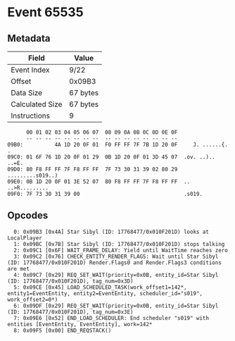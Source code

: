 # Event 65535

## Metadata

| Field           | Value    |
|-----------------|----------|
| Event Index     | 9/22     |
| Offset          | 0x09B3   |
| Data Size       | 67 bytes |
| Calculated Size | 67 bytes |
| Instructions    | 9        |

```
      00 01 02 03 04 05 06 07  08 09 0A 0B 0C 0D 0E 0F
      -- -- -- -- -- -- -- --  -- -- -- -- -- -- -- --
09B0:          4A 1D 20 0F 01  F0 FF FF 7F 7B 1D 20 0F     J. ......{. .
09C0: 01 6F 76 1D 20 0F 01 29  0B 1D 20 0F 01 3D 45 07  .ov. ..).. ..=E.
09D0: 80 F8 FF FF 7F F8 FF FF  7F 73 30 31 39 02 80 29  .........s019..)
09E0: 0B 1D 20 0F 01 3E 52 07  80 F8 FF FF 7F F8 FF FF  .. ..>R.........
09F0: 7F 73 30 31 39 00                                 .s019.          
```

## Opcodes

```
  0: 0x09B3 [0x4A] Star Sibyl (ID: 17768477/0x010F201D) looks at LocalPlayer
  1: 0x09BC [0x7B] Star Sibyl (ID: 17768477/0x010F201D) stops talking
  2: 0x09C1 [0x6F] WAIT_FRAME_DELAY: Yield until WaitTime reaches zero
  3: 0x09C2 [0x76] CHECK_ENTITY_RENDER_FLAGS: Wait until Star Sibyl (ID: 17768477/0x010F201D) Render.Flags0 and Render.Flags3 conditions are met
  4: 0x09C7 [0x29] REQ_SET_WAIT(priority=0x0B, entity_id=Star Sibyl (ID: 17768477/0x010F201D), tag_num=0x3D)
  5: 0x09CE [0x45] LOAD_SCHEDULED_TASK(work_offset1=142*, entity1=EventEntity, entity2=EventEntity, scheduler_id="s019", work_offset2=0*)
  6: 0x09DF [0x29] REQ_SET_WAIT(priority=0x0B, entity_id=Star Sibyl (ID: 17768477/0x010F201D), tag_num=0x3E)
  7: 0x09E6 [0x52] END_LOAD_SCHEDULER: End scheduler "s019" with entities [EventEntity, EventEntity], work=142*
  8: 0x09F5 [0x00] END_REQSTACK()
```

